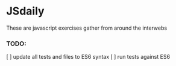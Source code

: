 # JSdaily

These are javascript exercises gather from around the interwebs


### TODO:  
[ ] update all tests and files to ES6 syntax
[ ] run tests against ES6
